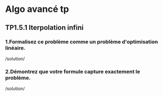 # Algo avancé tp
## TP1.5.1 Iterpolation infini  
### 1.Formalisez ce problème comme un problème d'optimisation linéaire.  
/solution/  
### 2.Démontrez que votre formule capture exactement le problème.  
/solution/
